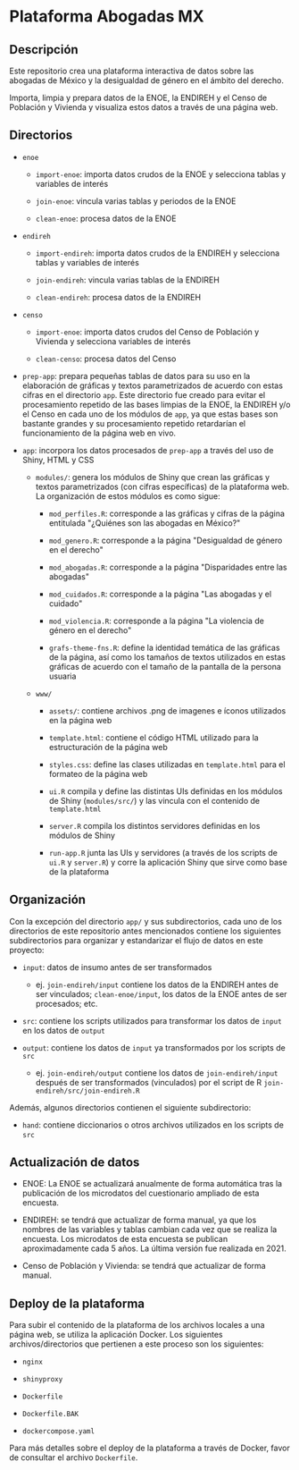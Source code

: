 # Plataforma Abogadas MX

## Descripción

Este repositorio crea una plataforma interactiva de datos sobre las abogadas de México y la desigualdad de género en el ámbito del derecho.

Importa, limpia y prepara datos de la ENOE, la ENDIREH y el Censo de Población y Vivienda y visualiza estos datos a través de una página web.

## Directorios

* `enoe`

  * `import-enoe`: importa datos crudos de la ENOE y selecciona tablas y variables de interés

  * `join-enoe`: vincula varias tablas y periodos de la ENOE

  * `clean-enoe`: procesa datos de la ENOE


* `endireh`

  * `import-endireh`: importa datos crudos de la ENDIREH y selecciona tablas y variables de interés

  * `join-endireh`: vincula varias tablas de la ENDIREH

  * `clean-endireh`: procesa datos de la ENDIREH

* `censo`
    
    * `import-enoe`: importa datos crudos del Censo de Población y Vivienda y selecciona variables de interés

    * `clean-censo`: procesa datos del Censo

* `prep-app`: prepara pequeñas tablas de datos para su uso en la elaboración de gráficas y textos parametrizados de acuerdo con estas cifras en el directorio `app`. Este directorio fue creado para evitar el procesamiento repetido de las bases limpias de la ENOE, la ENDIREH y/o el Censo en cada uno de los módulos de `app`, ya que estas bases son bastante grandes y su procesamiento repetido retardarían el funcionamiento de la página web en vivo.

* `app`: incorpora los datos procesados de `prep-app` a través del uso de Shiny, HTML y CSS

    * `modules/`: genera los módulos de Shiny que crean las gráficas y textos parametrizados (con cifras específicas) de la plataforma web. La organización de estos módulos es como sigue:

        * `mod_perfiles.R`: corresponde a las gráficas y cifras de la página entitulada "¿Quiénes son las abogadas en México?"

        * `mod_genero.R`: corresponde a la página "Desigualdad de género en el derecho"

        * `mod_abogadas.R`: corresponde a la página "Disparidades entre las abogadas"

        * `mod_cuidados.R`: corresponde a la página "Las abogadas y el cuidado"

        * `mod_violencia.R`: corresponde a la página "La violencia de género en el derecho"

        * `grafs-theme-fns.R`: define la identidad temática de las gráficas de la página, así como los tamaños de textos utilizados en estas gráficas de acuerdo con el tamaño de la pantalla de la persona usuaria

    * `www/` 

        * `assets/`: contiene archivos .png de imagenes e íconos utilizados en la página web

        * `template.html`: contiene el código HTML utilizado para la estructuración de la página web

        * `styles.css`: define las clases utilizadas en `template.html` para el formateo de la página web

        * `ui.R` compila y define las distintas UIs definidas en los módulos de Shiny (`modules/src/`) y las vincula con el contenido de `template.html`

        * `server.R` compila los distintos servidores definidas en los módulos de Shiny

        * `run-app.R` junta las UIs y servidores (a través de los scripts de `ui.R` y `server.R`) y corre la aplicación Shiny que sirve como base de la plataforma


## Organización

Con la excepción del directorio `app/` y sus subdirectorios, cada uno de los directorios de este repositorio antes mencionados contiene los siguientes subdirectorios para organizar y estandarizar el flujo de datos en este proyecto:

* `input`: datos de insumo antes de ser transformados

  * ej. `join-endireh/input` contiene los datos de la ENDIREH antes de ser vinculados; `clean-enoe/input`, los datos de la ENOE antes de ser procesados; etc.

* `src`: contiene los scripts utilizados para transformar los datos de `input` en los datos de `output`

* `output`: contiene los datos de `input` ya transformados por los scripts de `src`

  * ej. `join-endireh/output` contiene los datos de `join-endireh/input` después de ser transformados (vinculados) por el script de R `join-endireh/src/join-endireh.R` 

Además, algunos directorios contienen el siguiente subdirectorio:

* `hand`: contiene diccionarios o otros archivos utilizados en los scripts de `src`

## Actualización de datos

* ENOE: La ENOE se actualizará anualmente de forma automática tras la publicación de los microdatos del cuestionario ampliado de esta encuesta.

* ENDIREH: se tendrá que actualizar de forma manual, ya que los nombres de las variables y tablas cambian cada vez que se realiza la encuesta. Los microdatos de esta encuesta se publican aproximadamente cada 5 años. La última versión fue realizada en 2021.

* Censo de Población y Vivienda: se tendrá que actualizar de forma manual. 

## Deploy de la plataforma
Para subir el contenido de la plataforma de los archivos locales a una página web, se utiliza la aplicación Docker. Los siguientes archivos/directorios que pertienen a este proceso son los siguientes:

* `nginx`

* `shinyproxy`

* `Dockerfile`

* `Dockerfile.BAK`

* `dockercompose.yaml`

Para más detalles sobre el deploy de la plataforma a través de Docker, favor de consultar el archivo `Dockerfile`.

<!-- done. -->
